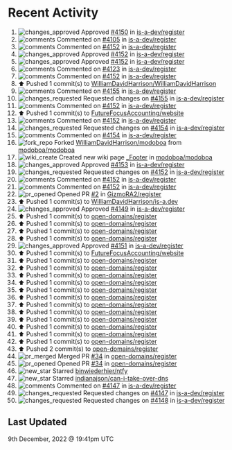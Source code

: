 # Recent Activity

<!--RECENT_ACTIVITY:start-->
1. ![changes_approved](https://cdn.jsdelivr.net/gh/Readme-Workflows/Readme-Icons@main/icons/octicons/ApprovedChanges.svg) Approved [#4150](https://github.com/is-a-dev/register/pull/4150#pullrequestreview-1211353144) in [is-a-dev/register](https://github.com/is-a-dev/register)
2. ![comments](https://cdn.jsdelivr.net/gh/Readme-Workflows/Readme-Icons@main/icons/octicons/Comment.svg) Commented on [#4105](https://github.com/is-a-dev/register/pull/4105#issuecomment-1344049386) in [is-a-dev/register](https://github.com/is-a-dev/register)
3. ![comments](https://cdn.jsdelivr.net/gh/Readme-Workflows/Readme-Icons@main/icons/octicons/Comment.svg) Commented on [#4152](https://github.com/is-a-dev/register/pull/4152#discussion_r1044211413) in [is-a-dev/register](https://github.com/is-a-dev/register)
4. ![changes_approved](https://cdn.jsdelivr.net/gh/Readme-Workflows/Readme-Icons@main/icons/octicons/ApprovedChanges.svg) Approved [#4152](https://github.com/is-a-dev/register/pull/4152#pullrequestreview-1211307122) in [is-a-dev/register](https://github.com/is-a-dev/register)
5. ![changes_approved](https://cdn.jsdelivr.net/gh/Readme-Workflows/Readme-Icons@main/icons/octicons/ApprovedChanges.svg) Approved [#4152](https://github.com/is-a-dev/register/pull/4152#pullrequestreview-1211307122) in [is-a-dev/register](https://github.com/is-a-dev/register)
6. ![comments](https://cdn.jsdelivr.net/gh/Readme-Workflows/Readme-Icons@main/icons/octicons/Comment.svg) Commented on [#4123](https://github.com/is-a-dev/register/pull/4123#issuecomment-1344014538) in [is-a-dev/register](https://github.com/is-a-dev/register)
7. ![comments](https://cdn.jsdelivr.net/gh/Readme-Workflows/Readme-Icons@main/icons/octicons/Comment.svg) Commented on [#4152](https://github.com/is-a-dev/register/pull/4152#issuecomment-1344013993) in [is-a-dev/register](https://github.com/is-a-dev/register)
8. ⬆️ Pushed 1 commit(s) to [WilliamDavidHarrison/WilliamDavidHarrison](https://github.com/WilliamDavidHarrison/WilliamDavidHarrison)
9. ![comments](https://cdn.jsdelivr.net/gh/Readme-Workflows/Readme-Icons@main/icons/octicons/Comment.svg) Commented on [#4155](https://github.com/is-a-dev/register/pull/4155#discussion_r1044186367) in [is-a-dev/register](https://github.com/is-a-dev/register)
10. ![changes_requested](https://cdn.jsdelivr.net/gh/Readme-Workflows/Readme-Icons@main/icons/octicons/RequestedChanges.svg) Requested changes on [#4155](https://github.com/is-a-dev/register/pull/4155#pullrequestreview-1211268320) in [is-a-dev/register](https://github.com/is-a-dev/register)
11. ![comments](https://cdn.jsdelivr.net/gh/Readme-Workflows/Readme-Icons@main/icons/octicons/Comment.svg) Commented on [#4152](https://github.com/is-a-dev/register/pull/4152#issuecomment-1343978491) in [is-a-dev/register](https://github.com/is-a-dev/register)
12. ⬆️ Pushed 1 commit(s) to [FutureFocusAccounting/website](https://github.com/FutureFocusAccounting/website)
13. ![comments](https://cdn.jsdelivr.net/gh/Readme-Workflows/Readme-Icons@main/icons/octicons/Comment.svg) Commented on [#4152](https://github.com/is-a-dev/register/pull/4152#discussion_r1044108645) in [is-a-dev/register](https://github.com/is-a-dev/register)
14. ![changes_requested](https://cdn.jsdelivr.net/gh/Readme-Workflows/Readme-Icons@main/icons/octicons/RequestedChanges.svg) Requested changes on [#4154](https://github.com/is-a-dev/register/pull/4154#pullrequestreview-1211158820) in [is-a-dev/register](https://github.com/is-a-dev/register)
15. ![comments](https://cdn.jsdelivr.net/gh/Readme-Workflows/Readme-Icons@main/icons/octicons/Comment.svg) Commented on [#4154](https://github.com/is-a-dev/register/pull/4154#discussion_r1044108459) in [is-a-dev/register](https://github.com/is-a-dev/register)
16. ![fork_repo](https://cdn.jsdelivr.net/gh/Readme-Workflows/Readme-Icons@main/icons/octicons/ForkedRepository.svg) Forked [WilliamDavidHarrison/modoboa](https://github.com/WilliamDavidHarrison/modoboa) from [modoboa/modoboa](https://github.com/modoboa/modoboa)
17. ![wiki_create](https://cdn.jsdelivr.net/gh/Readme-Workflows/Readme-Icons@main/icons/octicons/Wiki.svg) Created new wiki page [_Footer](https://github.com/modoboa/modoboa/wiki/_Footer) in [modoboa/modoboa](https://github.com/modoboa/modoboa)
18. ![changes_approved](https://cdn.jsdelivr.net/gh/Readme-Workflows/Readme-Icons@main/icons/octicons/ApprovedChanges.svg) Approved [#4153](https://github.com/is-a-dev/register/pull/4153#pullrequestreview-1211094450) in [is-a-dev/register](https://github.com/is-a-dev/register)
19. ![changes_requested](https://cdn.jsdelivr.net/gh/Readme-Workflows/Readme-Icons@main/icons/octicons/RequestedChanges.svg) Requested changes on [#4152](https://github.com/is-a-dev/register/pull/4152#pullrequestreview-1211094093) in [is-a-dev/register](https://github.com/is-a-dev/register)
20. ![comments](https://cdn.jsdelivr.net/gh/Readme-Workflows/Readme-Icons@main/icons/octicons/Comment.svg) Commented on [#4152](https://github.com/is-a-dev/register/pull/4152#discussion_r1044061171) in [is-a-dev/register](https://github.com/is-a-dev/register)
21. ![comments](https://cdn.jsdelivr.net/gh/Readme-Workflows/Readme-Icons@main/icons/octicons/Comment.svg) Commented on [#4152](https://github.com/is-a-dev/register/pull/4152#issuecomment-1343793458) in [is-a-dev/register](https://github.com/is-a-dev/register)
22. ![pr_opened](https://cdn.jsdelivr.net/gh/Readme-Workflows/Readme-Icons@main/icons/octicons/PullRequestOpened.svg) Opened PR [#2](https://github.com/GizmoRA2/register/pull/2) in [GizmoRA2/register](https://github.com/GizmoRA2/register)
23. ⬆️ Pushed 1 commit(s) to [WilliamDavidHarrison/is-a.dev](https://github.com/WilliamDavidHarrison/is-a.dev)
24. ![changes_approved](https://cdn.jsdelivr.net/gh/Readme-Workflows/Readme-Icons@main/icons/octicons/ApprovedChanges.svg) Approved [#4149](https://github.com/is-a-dev/register/pull/4149#pullrequestreview-1211084060) in [is-a-dev/register](https://github.com/is-a-dev/register)
25. ⬆️ Pushed 1 commit(s) to [open-domains/register](https://github.com/open-domains/register)
26. ⬆️ Pushed 1 commit(s) to [open-domains/register](https://github.com/open-domains/register)
27. ⬆️ Pushed 1 commit(s) to [open-domains/register](https://github.com/open-domains/register)
28. ⬆️ Pushed 1 commit(s) to [open-domains/register](https://github.com/open-domains/register)
29. ![changes_approved](https://cdn.jsdelivr.net/gh/Readme-Workflows/Readme-Icons@main/icons/octicons/ApprovedChanges.svg) Approved [#4151](https://github.com/is-a-dev/register/pull/4151#pullrequestreview-1211065874) in [is-a-dev/register](https://github.com/is-a-dev/register)
30. ⬆️ Pushed 1 commit(s) to [FutureFocusAccounting/website](https://github.com/FutureFocusAccounting/website)
31. ⬆️ Pushed 1 commit(s) to [open-domains/register](https://github.com/open-domains/register)
32. ⬆️ Pushed 1 commit(s) to [open-domains/register](https://github.com/open-domains/register)
33. ⬆️ Pushed 1 commit(s) to [open-domains/register](https://github.com/open-domains/register)
34. ⬆️ Pushed 1 commit(s) to [open-domains/register](https://github.com/open-domains/register)
35. ⬆️ Pushed 1 commit(s) to [open-domains/register](https://github.com/open-domains/register)
36. ⬆️ Pushed 1 commit(s) to [open-domains/register](https://github.com/open-domains/register)
37. ⬆️ Pushed 1 commit(s) to [open-domains/register](https://github.com/open-domains/register)
38. ⬆️ Pushed 1 commit(s) to [open-domains/register](https://github.com/open-domains/register)
39. ⬆️ Pushed 1 commit(s) to [open-domains/register](https://github.com/open-domains/register)
40. ⬆️ Pushed 1 commit(s) to [open-domains/register](https://github.com/open-domains/register)
41. ⬆️ Pushed 1 commit(s) to [open-domains/register](https://github.com/open-domains/register)
42. ⬆️ Pushed 1 commit(s) to [open-domains/register](https://github.com/open-domains/register)
43. ⬆️ Pushed 2 commit(s) to [open-domains/register](https://github.com/open-domains/register)
44. ![pr_merged](https://cdn.jsdelivr.net/gh/Readme-Workflows/Readme-Icons@main/icons/octicons/PullRequestMerged.svg) Merged PR [#34](https://github.com/open-domains/register/pull/34) in [open-domains/register](https://github.com/open-domains/register)
45. ![pr_opened](https://cdn.jsdelivr.net/gh/Readme-Workflows/Readme-Icons@main/icons/octicons/PullRequestOpened.svg) Opened PR [#34](https://github.com/open-domains/register/pull/34) in [open-domains/register](https://github.com/open-domains/register)
46. ![new_star](https://cdn.jsdelivr.net/gh/Readme-Workflows/Readme-Icons@main/icons/octicons/StarredRepositoryYellow.svg) Starred [binwiederhier/ntfy](https://github.com/binwiederhier/ntfy)
47. ![new_star](https://cdn.jsdelivr.net/gh/Readme-Workflows/Readme-Icons@main/icons/octicons/StarredRepositoryYellow.svg) Starred [indianajson/can-i-take-over-dns](https://github.com/indianajson/can-i-take-over-dns)
48. ![comments](https://cdn.jsdelivr.net/gh/Readme-Workflows/Readme-Icons@main/icons/octicons/Comment.svg) Commented on [#4147](https://github.com/is-a-dev/register/pull/4147#discussion_r1043918411) in [is-a-dev/register](https://github.com/is-a-dev/register)
49. ![changes_requested](https://cdn.jsdelivr.net/gh/Readme-Workflows/Readme-Icons@main/icons/octicons/RequestedChanges.svg) Requested changes on [#4147](https://github.com/is-a-dev/register/pull/4147#pullrequestreview-1210914478) in [is-a-dev/register](https://github.com/is-a-dev/register)
50. ![changes_requested](https://cdn.jsdelivr.net/gh/Readme-Workflows/Readme-Icons@main/icons/octicons/RequestedChanges.svg) Requested changes on [#4148](https://github.com/is-a-dev/register/pull/4148#pullrequestreview-1210913557) in [is-a-dev/register](https://github.com/is-a-dev/register)
<!--RECENT_ACTIVITY:end-->

## Last Updated
<!--RECENT_ACTIVITY:last_update-->
9th December, 2022 @ 19:41pm UTC
<!--RECENT_ACTIVITY:last_update_end-->
